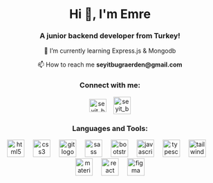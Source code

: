 <h1 align="center">Hi 👋, I'm Emre</h1>
<h3 align="center">A junior backend developer from Turkey!</h3>


<p align="center"> 🌱 I’m currently learning Express.js & Mongodb </p>

<p align="center"> 📫 How to reach me <strong>seyitbugraerden@gmail.com</strong> </p>

<h3 align="center">Connect with me:</h3>
<p align="center">
<a href="[https://www.linkedin.com/in/bugraerden/](https://www.linkedin.com/in/emrekaymaak/)" target="blank"><img align="center" src="https://raw.githubusercontent.com/rahuldkjain/github-profile-readme-generator/master/src/images/icons/Social/linked-in-alt.svg" alt="seyit_bugra_erden" height="30" width="40" /></a>
&nbsp;&nbsp;&nbsp;<a href="https://www.instagram.com/emreekaymakk/" target="blank"><img align="center" src="https://static.cdninstagram.com/rsrc.php/v3/yI/r/VsNE-OHk_8a.png" alt="seyit_bugra_erden" height="40" width="40" /></a>

</p>

<h3 align="center">Languages and Tools:</h3>

<div align="center">
  <img src="https://skillicons.dev/icons?i=html" height="40" alt="html5 logo"  />
  <img width="12" />
  <img src="https://skillicons.dev/icons?i=css" height="40" alt="css3 logo"  />
  <img width="12" />
  <img src="https://skillicons.dev/icons?i=git" height="40" alt="git logo"  />
  <img width="12" />
  <img src="https://skillicons.dev/icons?i=sass" height="40" alt="sass logo"  />
  <img width="12" />
  <img src="https://skillicons.dev/icons?i=bootstrap" height="40" alt="bootstrap logo"  />
  <img width="12" />
  <img src="https://skillicons.dev/icons?i=js" height="40" alt="javascript logo"  />
  <img width="12" />
  <img src="https://skillicons.dev/icons?i=ts" height="40" alt="typescript logo"  />
  <img width="12" />
  <img src="https://skillicons.dev/icons?i=tailwind" height="40" alt="tailwindcss logo"  />
  <img width="12" />
  <img src="https://skillicons.dev/icons?i=materialui" height="40" alt="materialui logo"  />
  <img width="12" />
  <img src="https://skillicons.dev/icons?i=react" height="40" alt="react logo"  />
  <img width="12" />
  <img src="https://skillicons.dev/icons?i=figma" height="40" alt="figma logo"  />
</div>


</p>
